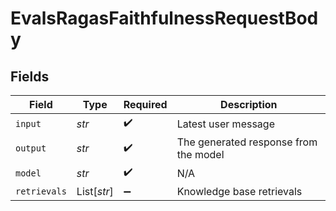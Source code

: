 # EvalsRagasFaithfulnessRequestBody


## Fields

| Field                                 | Type                                  | Required                              | Description                           |
| ------------------------------------- | ------------------------------------- | ------------------------------------- | ------------------------------------- |
| `input`                               | *str*                                 | :heavy_check_mark:                    | Latest user message                   |
| `output`                              | *str*                                 | :heavy_check_mark:                    | The generated response from the model |
| `model`                               | *str*                                 | :heavy_check_mark:                    | N/A                                   |
| `retrievals`                          | List[*str*]                           | :heavy_minus_sign:                    | Knowledge base retrievals             |